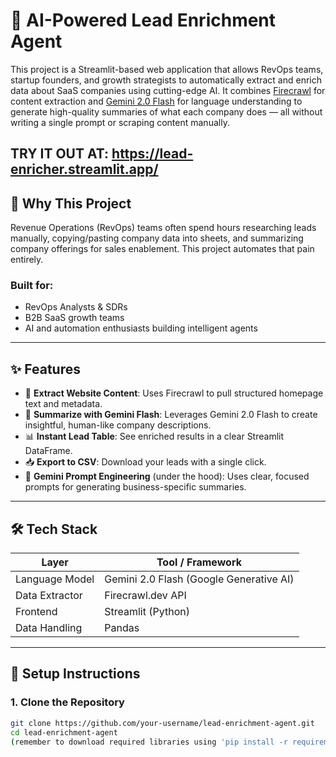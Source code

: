 # 🚀 AI-Powered Lead Enrichment Agent

This project is a Streamlit-based web application that allows RevOps teams, startup founders, and growth strategists to automatically extract and enrich data about SaaS companies using cutting-edge AI. It combines [Firecrawl](https://firecrawl.dev/) for content extraction and [Gemini 2.0 Flash](https://ai.google.dev/) for language understanding to generate high-quality summaries of what each company does — all without writing a single prompt or scraping content manually.

TRY IT OUT AT: https://lead-enricher.streamlit.app/
---

## 🧩 Why This Project

Revenue Operations (RevOps) teams often spend hours researching leads manually, copying/pasting company data into sheets, and summarizing company offerings for sales enablement. This project automates that pain entirely.

### Built for:
- RevOps Analysts & SDRs
- B2B SaaS growth teams
- AI and automation enthusiasts building intelligent agents

---

## ✨ Features

- 🔎 **Extract Website Content**: Uses Firecrawl to pull structured homepage text and metadata.
- 🧠 **Summarize with Gemini Flash**: Leverages Gemini 2.0 Flash to create insightful, human-like company descriptions.
- 📊 **Instant Lead Table**: See enriched results in a clear Streamlit DataFrame.
- 📥 **Export to CSV**: Download your leads with a single click.
- 🧠 **Gemini Prompt Engineering** (under the hood): Uses clear, focused prompts for generating business-specific summaries.

---

## 🛠️ Tech Stack

| Layer           | Tool / Framework                      |
|----------------|----------------------------------------|
| Language Model | Gemini 2.0 Flash (Google Generative AI)|
| Data Extractor | Firecrawl.dev API                      |
| Frontend       | Streamlit (Python)                     |
| Data Handling  | Pandas                                 |

---

## 🔧 Setup Instructions

### 1. Clone the Repository
```bash
git clone https://github.com/your-username/lead-enrichment-agent.git
cd lead-enrichment-agent
(remember to download required libraries using 'pip install -r requirements.txt')

